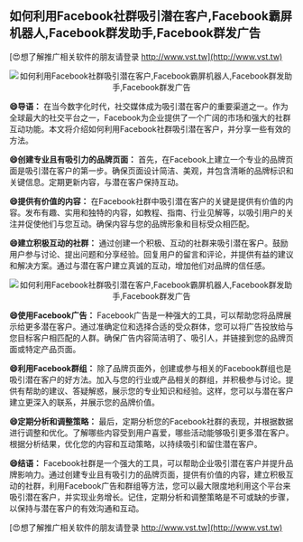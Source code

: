 ## **如何利用Facebook社群吸引潜在客户,Facebook霸屏机器人,Facebook群发助手,Facebook群发广告**

[😍想了解推广相关软件的朋友请登录 http://www.vst.tw](http://www.vst.tw)

 <center><img src="https://vst.tw/MP4/tuiguang/png/1.png" alt="如何利用Facebook社群吸引潜在客户,Facebook霸屏机器人,Facebook群发助手,Facebook群发广告"></center>

**😄导语：**
在当今数字化时代，社交媒体成为吸引潜在客户的重要渠道之一。作为全球最大的社交平台之一，Facebook为企业提供了一个广阔的市场和强大的社群互动功能。本文将介绍如何利用Facebook社群吸引潜在客户，并分享一些有效的方法。

**😄创建专业且有吸引力的品牌页面：**
首先，在Facebook上建立一个专业的品牌页面是吸引潜在客户的第一步。确保页面设计简洁、美观，并包含清晰的品牌标识和关键信息。定期更新内容，与潜在客户保持互动。

**😄提供有价值的内容：**
在Facebook社群中吸引潜在客户的关键是提供有价值的内容。发布有趣、实用和独特的内容，如教程、指南、行业见解等，以吸引用户的关注并促使他们与您互动。确保内容与您的品牌形象和目标受众相匹配。

**😄建立积极互动的社群：**
通过创建一个积极、互动的社群来吸引潜在客户。鼓励用户参与讨论、提出问题和分享经验。回复用户的留言和评论，并提供有益的建议和解决方案。通过与潜在客户建立真诚的互动，增加他们对品牌的信任感。

 <center><img src="https://vst.tw/MP4/tuiguang/png/5.png" alt="如何利用Facebook社群吸引潜在客户,Facebook霸屏机器人,Facebook群发助手,Facebook群发广告"></center>

**😄使用Facebook广告：**
Facebook广告是一种强大的工具，可以帮助您将品牌展示给更多潜在客户。通过准确定位和选择合适的受众群体，您可以将广告投放给与您目标客户相匹配的人群。确保广告内容简洁明了、吸引人，并链接到您的品牌页面或特定产品页面。

**😄利用Facebook群组：**
除了品牌页面外，创建或参与相关的Facebook群组也是吸引潜在客户的好方法。加入与您的行业或产品相关的群组，并积极参与讨论。提供有帮助的建议、答疑解惑，展示您的专业知识和经验。这样，您可以与潜在客户建立更深入的联系，并展示您的品牌价值。

**😄定期分析和调整策略：**
最后，定期分析您的Facebook社群的表现，并根据数据进行调整和优化。了解哪些内容受到用户喜爱，哪些活动能够吸引更多潜在客户。根据分析结果，优化您的内容和互动策略，以持续吸引和留住潜在客户。

**😄结语：**
Facebook社群是一个强大的工具，可以帮助企业吸引潜在客户并提升品牌影响力。通过创建专业且有吸引力的品牌页面，提供有价值的内容，建立积极互动的社群，利用Facebook广告和群组等方法，您可以最大限度地利用这个平台来吸引潜在客户，并实现业务增长。记住，定期分析和调整策略是不可或缺的步骤，以保持与潜在客户的有效沟通和互动。

[😍想了解推广相关软件的朋友请登录 http://www.vst.tw](http://www.vst.tw)



